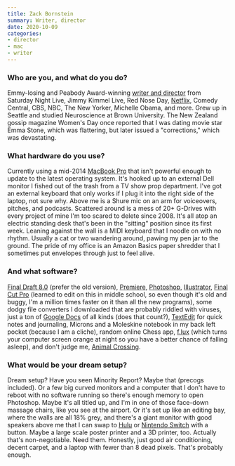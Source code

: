 ```yaml
---
title: Zack Bornstein
summary: Writer, director 
date: 2020-10-09
categories:
- director
- mac
- writer
---
```


### Who are you, and what do you do?

Emmy-losing and Peabody Award-winning [writer and director](http://bornsteinzack.com/ "Zack's website.") from Saturday Night Live, Jimmy Kimmel Live, Red Nose Day, [Netflix][], Comedy Central, CBS, NBC, The New Yorker, Michelle Obama, and more. Grew up in Seattle and studied Neuroscience at Brown University. The New Zealand gossip magazine Women's Day once reported that I was dating movie star Emma Stone, which was flattering, but later issued a "corrections," which was devastating.

### What hardware do you use?

Currently using a mid-2014 [MacBook Pro][macbook-pro] that isn't powerful enough to update to the latest operating system. It's hooked up to an external Dell monitor I fished out of the trash from a TV show prop department. I've got an external keyboard that only works if I plug it into the right side of the laptop, not sure why. Above me is a Shure mic on an arm for voiceovers, pitches, and podcasts. Scattered around is a mess of 20+ G-Drives with every project of mine I'm too scared to delete since 2008. It's all atop an electric standing desk that's been in the "sitting" position since its first week. Leaning against the wall is a MIDI keyboard that I noodle on with no rhythm. Usually a cat or two wandering around, pawing my pen jar to the ground. The pride of my office is an Amazon Basics paper shredder that I sometimes put envelopes through just to feel alive.

### And what software?

[Final Draft 8.0][final-draft] (prefer the old version), [Premiere][], [Photoshop][], [Illustrator][], [Final Cut Pro][final-cut-pro] (learned to edit on this in middle school, so even though it's old and buggy, I'm a million times faster on it than all the new programs), some dodgy file converters I downloaded that are probably riddled with viruses, just a ton of [Google Docs][google-docs] of all kinds (does that count?), [TextEdit][] for quick notes and journaling, Microns and a Moleskine notebook in my back left pocket (because I am a cliche), random online Chess app, [f.lux][] (which turns your computer screen orange at night so you have a better chance of falling asleep), and don't judge me, [Animal Crossing][animal-crossing-new-horizons].

### What would be your dream setup?

Dream setup? Have you seen Minority Report? Maybe that (precogs included). Or a few big curved monitors and a computer that I don't have to reboot with no software running so there's enough memory to open Photoshop. Maybe it's all titled up, and I'm in one of those face-down massage chairs, like you see at the airport. Or it's set up like an editing bay, where the walls are all 18% grey, and there's a giant monitor with good speakers above me that I can swap to [Hulu][] or [Nintendo Switch][switch.2] with a button. Maybe a large scale poster printer and a 3D printer, too. Actually that's non-negotiable. Need them. Honestly, just good air conditioning, decent carpet, and a laptop with fewer than 8 dead pixels. That's probably enough.

[animal-crossing-new-horizons]: https://en.wikipedia.org/wiki/Animal_Crossing:_New_Horizons "A life simulation game."
[f.lux]: https://justgetflux.com/ "A tool to make the colour of your screen adapt to the current time of day."
[final-cut-pro]: https://en.wikipedia.org/wiki/Final_Cut_Pro "A nonlinear video editor."
[final-draft]: http://store.finaldraft.com/final-draft-10.html "Popular screenwriting software."
[google-docs]: https://en.wikipedia.org/wiki/Google_Docs "A web-based office suite."
[hulu]: https://www.hulu.com/ "A TV streaming service."
[illustrator]: https://www.adobe.com/products/illustrator.html "A vector graphics editor."
[macbook-pro]: https://www.apple.com/macbook-pro/ "A laptop."
[netflix]: https://www.netflix.com/ "A movie rental and streaming service."
[photoshop]: https://www.adobe.com/products/photoshop.html "A bitmap image editor."
[premiere]: https://www.adobe.com/products/premiere.html "A video editing suite."
[switch.2]: https://www.nintendo.com/switch/ "A gaming console."
[textedit]: https://support.apple.com/en-us/HT2523 "A text editor included with Mac OS X."
